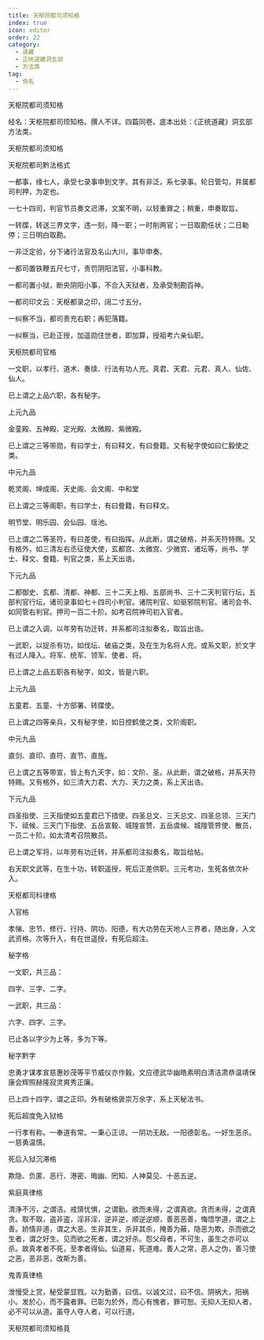 ```yaml
---
title: 天枢院都司须知格
index: true
icon: editor
order: 22
category:
  - 道藏
  - 正统道藏洞玄部
  - 方法类
tag:
  - 佚名
---
```


天枢院都司须知格  

经名：天枢院都司顼知格。撰人不详。四篇同卷。底本出处：《正统道藏》洞玄部方法类。  

天枢院都司须知格  

天枢院都司黔法格式  

一都事，缘七人，承受七录事申到文字。其有非泛，系七录事。轮日管勾，并属都司判押，为定也。  

一七十四司，判官节员奏文迟滞，文案不明，以轻重罪之；稍重，申奏取旨。  

一转牒，转送三界文字，违一刻，降一职；一时削两官；一日取勘任状；二日勒停；三日明白取勘。  

一非泛定验，分下诸行法官及名山大川，事毕申奏。  

一都司置铁鞭五尺七寸，责罚阴阳法官，小事科教。  

一都司置小狱，断央阴阳小事，不合入天狱者，及承受制勘百神。  

一都司印文云：天枢都录之印，阔二寸五分。  

一纠察不当，都司责充右职；再犯落籍。  

一纠察当，已赴正授，加遥勋住世者，即加算，授祖考六亲仙职。  

天枢院都司官格  

一文职，以孝行、道术、奏牍、行法有功人充。真君、天君、元君、真人、仙佐、仙人。  

已上谓之上品六职，各有秘字。  

上元九品  

金銮殿、五神殿、定光殿、太微殿、紫微殿。  

已上谓之三等带勋，有曰学士，有曰释文，有曰誊籍。又有秘字使如曰仁毅使之类。  

中元九品  

乾灵阁、坤成阁、天史阁、会文阁、中和堂  

已上谓之三等阁职，有曰学士，有曰誊籍，有曰释文。  

明节堂、明乐园、会仙园、瑶池。  

已上谓之二等圣符，有曰差使，有曰指挥。从此断，谓之破格，并系天符特赐。又有格外，如三清左右丞征使大使，玄都宫、太微宫、少微宫、诸坛等，尚书、学士、释文、誊籍、判官之类，系上天出诰。  

下元九品  

二都御史、玄都、清都、神都、三十二天上相、五部尚书、三十二天判官行坛，五部判官行坛。诸司录事如七＋四司小判官。诸院判官、如驱邪院判官。诸司会书、如同管右判官。押司一百二十阶。如考召院神司初入官者。  

已上谓之入调，以年劳有功迁转，并系都司注拟奏名，取旨出诰。  

一武职，以捉杀有功，如伐坛、破庙之类，及在生为名将人充。或系文职，於文字有过人降入。将军、统军、领军、使者、将。  

已上谓之上品五职各有秘字，如文，皆是六职。  

上元九品  

五童君、五童、十方部署、转牒使。  

已上谓之四等亲兵，又有秘字使，如日控鹤使之类，文阶阁职。  

中元九品  

直剑、直印、直符、直节、直旌。  

已上谓之五等带宣，皆上有九天字，如：文阶、圣。从此断，谓之破格，并系天符特赐。又有格外，如三清大力君、大力、天力之类，系上天出诰。  

下元九品  

四圣指使、三天指使如五童君已下措使。四圣总文、三天总文、四圣总领、三天门下、祗候、三天门下指使、五岳宣毅、城隍宣赞、五岳虞候、城隍管界使、散员，一员二十阶。如太清考召院散员。  

已上谓之军将，以年劳有功迁转，并系都司注拟奏名，取旨给帖。  

右天职文武等，在生十功，转职遥授，死后正差供职。三元考功，生死各依次补入。  

天枢都司科律格  

入官格  

孝悌、忠节、修行、行持、阴功、阳德，有大功劳在天地人三界者，随出身，入文武资格。次等升入，有在世遥授，有死后超注。  

秘字格  

一文职，共三品：  

四字、三字、二字。  

一武职，共三品：  

六字、四字、三字。  

已止各以字少为上等，多为下等。  

秘字黔字  

忠勇才谋孝宣慈惠妙茂等平节威仪亦作毅。文应德武华幽皓素明白清洁肃恭温靖保康会辉照赫隆寂灵爽秀正廉。  

已上四十四字，谓之正印。外有破格褒崇万余字，系上天秘法书。  

死后超度免入狱格  

一行孝有称。一奉道有常。一秉心正谅。一阴功无敌。一阳德彰名。一好生恶杀。一慈勇温慎。  

死后入狱沉滞格  

欺隐、负匿、恶行、港密、晦幽、罔知、人神莫见、十恶五逆。  

紫庭真律格  

清浄不污，之谓洁。戒慎忧惧，之谓勤。欲而未得，之谓真欲。贪而未得，之谓真贪。取不取，盗非盗，淫非淫，逆非逆，顺逆逆顺，善恶恶善，悔悟学道，谓之上善。娇情非道，谓之大恶。生非其生，杀非其杀，掩善为蔽，隐恶为欺，杀而欲之生者，谓之好生。见而欲之死者，谓之好杀。怨父母者，不可生，虽生之亦可以杀。故真孝者不死，至孝者得仙。仙道易，死道难。善人之常，恶人之伪，善习使之恶，恶非恶，改斯为善。  

鬼青真律格  

泄慢受上赏，秘受蒙显戮。以为勤善，曰信。以诚文过，曰不信。阴祸大，阳祸小。发於心，而不露者罪。已彰为於外，而心有愧者，罪可恕。无抑人无抑人者，必不可以从道。虽夺人夺人者，可以行道。  

天枢院都司须知格竟  
